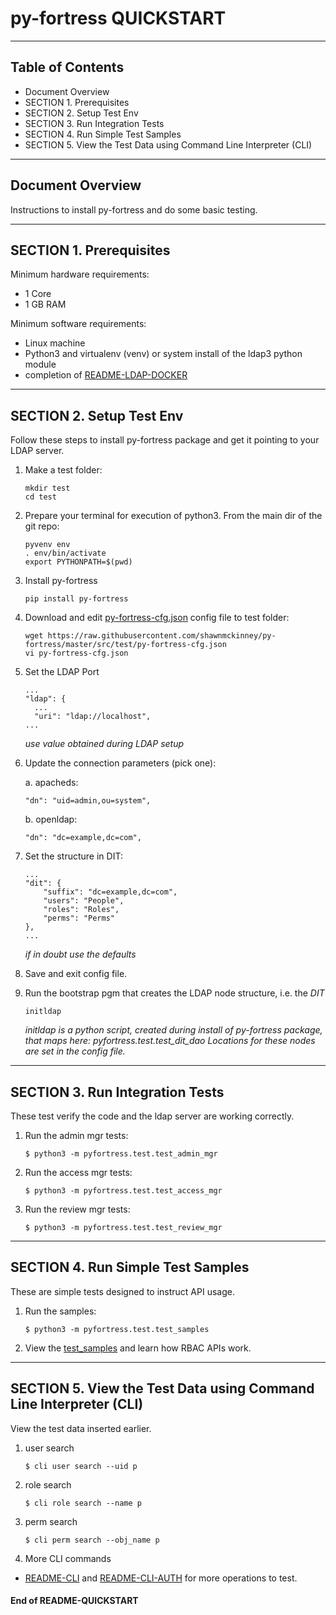 # py-fortress QUICKSTART
-------------------------------------------------------------------------------
## Table of Contents

 * Document Overview
 * SECTION 1. Prerequisites
 * SECTION 2. Setup Test Env
 * SECTION 3. Run Integration Tests
 * SECTION 4. Run Simple Test Samples
 * SECTION 5. View the Test Data using Command Line Interpreter (CLI)   
___________________________________________________________________________________
## Document Overview

Instructions to install py-fortress and do some basic testing.
___________________________________________________________________________________
## SECTION 1. Prerequisites

Minimum hardware requirements:
 * 1 Core
 * 1 GB RAM

Minimum software requirements:
 * Linux machine
 * Python3 and virtualenv (venv) or system install of the ldap3 python module
 * completion of [README-LDAP-DOCKER](./README-LDAP-DOCKER.md)  
________________________________________________________________________________
## SECTION 2. Setup Test Env

Follow these steps to install py-fortress package and get it pointing to your LDAP server.

1. Make a test folder:
    ```
    mkdir test    
    cd test
    ```

2. Prepare your terminal for execution of python3.  From the main dir of the git repo:
    ```
    pyvenv env
    . env/bin/activate
    export PYTHONPATH=$(pwd)
    ```
    
3. Install py-fortress
    ```
    pip install py-fortress
    ```

4. Download and edit [py-fortress-cfg.json](https://github.com/shawnmckinney/py-fortress/blob/master/src/test/py-fortress-cfg.json) config file to test folder:
    ```
    wget https://raw.githubusercontent.com/shawnmckinney/py-fortress/master/src/test/py-fortress-cfg.json
    vi py-fortress-cfg.json
    ```

5. Set the LDAP Port
    ```
    ...
    "ldap": {
      ...
      "uri": "ldap://localhost",
    ...
    ```
    *use value obtained during LDAP setup*
        
6. Update the connection parameters (pick one):

    a. apacheds:
    ```
    "dn": "uid=admin,ou=system",
    ```
    
    b. openldap:
    ```
    "dn": "dc=example,dc=com",
    ```

7. Set the structure in DIT:
    ```
    ...
    "dit": {
        "suffix": "dc=example,dc=com",
        "users": "People",
        "roles": "Roles",
        "perms": "Perms"
    },
    ...    
    ```
    *if in doubt use the defaults*
    
8. Save and exit config file.

9. Run the bootstrap pgm that creates the LDAP node structure, i.e. the *DIT*
    ```
    initldap 
    ```
    *initldap is a python script, created during install of py-fortress package, that maps here: pyfortress.test.test_dit_dao*
    *Locations for these nodes are set in the config file.* 
________________________________________________________________________________________
## SECTION 3. Run Integration Tests

These test verify the code and the ldap server are working correctly.

1. Run the admin mgr tests:
    ```
    $ python3 -m pyfortress.test.test_admin_mgr 
    ```

2. Run the access mgr tests:
    ```
    $ python3 -m pyfortress.test.test_access_mgr
    ```
 
3. Run the review mgr tests:
    ```
    $ python3 -m pyfortress.test.test_review_mgr 
    ```
__________________________________________________________________________________
## SECTION 4. Run Simple Test Samples

These are simple tests designed to instruct API usage.  
 
1. Run the samples:
    ```
    $ python3 -m pyfortress.test.test_samples 
    ```

2. View the [test_samples](src/test/test_samples.py) and learn how RBAC APIs work.

__________________________________________________________________________________
## SECTION 5. View the Test Data using Command Line Interpreter (CLI)

View the test data inserted earlier.  
 
1. user search 
    ```
    $ cli user search --uid p
    ```
    
2. role search 
    ```
    $ cli role search --name p
    ```
    
3. perm search
    ```
    $ cli perm search --obj_name p
    ```

4. More CLI commands
  * [README-CLI](./README-CLI.md) and [README-CLI-AUTH](./README-CLI-AUTH.md) for more operations to test.


#### End of README-QUICKSTART
